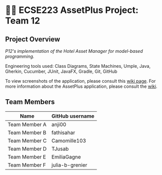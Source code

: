 # :hotel::heavy_plus_sign: ECSE223 AssetPlus Project: Team 12

## Project Overview

_P12's implementation of the Hotel Asset Manager for model-based programming._

Engineering tools used: Class Diagrams, State Machines, Umple, Java, Gherkin, Cucumber, JUnit, JavaFX, Gradle, Git, GitHub

To view screenshots of the application, please consult this [wiki page](https://github.com/F2023-ECSE223/ecse223-group-project-p12/wiki/Iterations-4%E2%80%905).
For more information about the AssetPlus application, please consult the [wiki](../../wiki).

## Team Members

| Name          | GitHub username |
| ------------- | --------------- |
| Team Member A | anji00          |
| Team Member B | fathisahar      |
| Team Member C | Camomille103    |
| Team Member D | TJusab          |
| Team Member E | EmiliaGagne     |
| Team Member F | julia-b-grenier |
